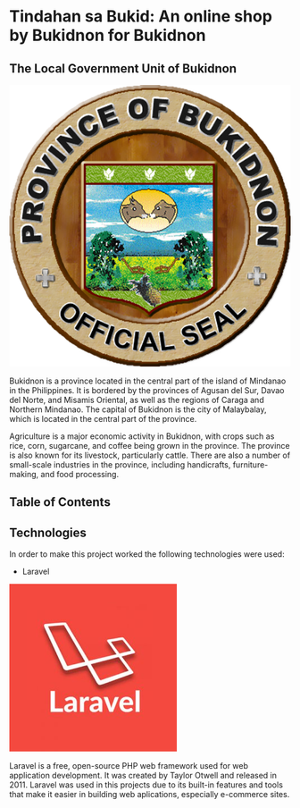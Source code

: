 # Tindahan sa Bukid: An online shop by Bukidnon for Bukidnon

## The Local Government Unit of Bukidnon
![Bukidnon Official Seal](./img/bukidnon_seal.png)

Bukidnon is a province located in the central part of the island of Mindanao in the Philippines. It is bordered by the provinces of Agusan del Sur, Davao del Norte, and Misamis Oriental, as well as the regions of Caraga and Northern Mindanao. The capital of Bukidnon is the city of Malaybalay, which is located in the central part of the province.

Agriculture is a major economic activity in Bukidnon, with crops such as rice, corn, sugarcane, and coffee being grown in the province. The province is also known for its livestock, particularly cattle. There are also a number of small-scale industries in the province, including handicrafts, furniture-making, and food processing.

## Table of Contents

## Technologies

In order to make this project worked the following technologies were used:

* Laravel 

![Laravel](./img/Laravel-logo-300x300.jpg)

Laravel is a free, open-source PHP web framework used for web application development. It was created by Taylor Otwell and released in 2011. Laravel was used in this projects due to its built-in features and tools that make it easier in building web aplications, especially e-commerce sites.
